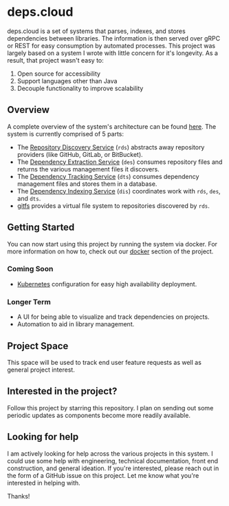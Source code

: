 # deps.cloud

deps.cloud is a set of systems that parses, indexes, and stores dependencies between libraries.
The information is then served over gRPC or REST for easy consumption by automated processes.
This project was largely based on a system I wrote with little concern for it's longevity.
As a result, that project wasn't easy to:

1. Open source for accessibility
2. Support languages other than Java
3. Decouple functionality to improve scalability

## Overview

A complete overview of the system's architecture can be found [here](systems/README.md).
The system is currently comprised of 5 parts:

* The [Repository Discovery Service](systems/repository-discovery.md) (`rds`) abstracts away repository providers (like GitHub, GitLab, or BitBucket).
* The [Dependency Extraction Service](systems/dependency-extractor.md) (`des`) consumes repository files and returns the various management files it discovers.
* The [Dependency Tracking Service](systems/dependency-tracker.md) (`dts`) consumes dependency management files and stores them in a database.
* The [Dependency Indexing Service](systems/dependency-indexer.md) (`dis`) coordinates work with `rds`, `des`, and `dts`.
* [gitfs](systems/gitfs.md) provides a virtual file system to repositories discovered by `rds`.

## Getting Started

You can now start using this project by running the system via docker.
For more information on how to, check out our [docker](docker) section of the project.

### Coming Soon

* [Kubernetes](https://kubernetes.io) configuration for easy high availability deployment.

### Longer Term

* A UI for being able to visualize and track dependencies on projects.
* Automation to aid in library management.

## Project Space

This space will be used to track end user feature requests as well as general project interest.

## Interested in the project?

Follow this project by starring this repository.
I plan on sending out some periodic updates as components become more readily available.

## Looking for help

I am actively looking for help across the various projects in this system.
I could use some help with engineering, technical documentation, front end construction, and general ideation.
If you're interested, please reach out in the form of a GitHub issue on this project.
Let me know what you're interested in helping with.

Thanks!
